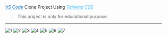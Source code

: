 *<u style="color:#0066b8;">VS Code</u>* Clone Project Using *<u style="color:#36B7F0;">Tailwind CSS</u>* 

>This project is only for educational purpose.


<hr>

![1](https://user-images.githubusercontent.com/110087385/208140377-39c7731b-67bb-438f-ace4-7546b06b7eb4.png)
![2](https://user-images.githubusercontent.com/110087385/208140542-53a12ce5-1ab3-4f27-8f5b-9a82e6d559e6.png)
![3](https://user-images.githubusercontent.com/110087385/208140605-50dc4fe2-2208-4028-b660-a9460883b942.png)
![4](https://user-images.githubusercontent.com/110087385/208140640-ee47c79d-2867-4062-a3ba-abaa82ff34a7.png)
![5](https://user-images.githubusercontent.com/110087385/208140653-f485cb01-9185-4d36-aebf-784d686414d9.png)
![6](https://user-images.githubusercontent.com/110087385/208140667-8d4d7744-8963-43fc-bdcd-d31b99f95695.png)
![7](https://user-images.githubusercontent.com/110087385/208140683-caec28ea-08e5-41df-a8df-a8a757616afe.png)
